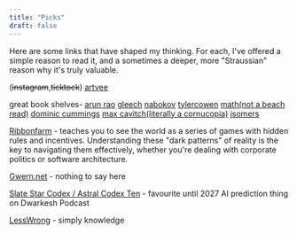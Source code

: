 ```yaml
---
title: "Picks"
draft: false
---
```


Here are some links that have shaped my thinking. For each, I've offered a simple reason to read it, and a sometimes a deeper, more "Straussian" reason why it's truly valuable.

(~~instagram~~,~~ticktock~~) [artvee](https://artvee.com/)

great book shelves- [arun rao](https://raohacker.com/best-books-of-2024-loners-and-fellowships/)
[gleech](https://www.gleech.org/technicalities/)
[nabokov](http://wmjas.wikidot.com/nabokov-s-recommendations)
[tylercowen](https://marginalrevolution.com/marginalrevolution/2018/01/best-book-country.html)
[math(not a beach read)](https://www.cheenta.com/beautiful-books/)
[dominic cummings](https://dominiccummings.substack.com/p/reading-list?r=1g4uc&utm_campaign=post&utm_medium=web&triedRedirect=true)
[max cavitch(literally a cornucopia)](https://www.sas.upenn.edu/~cavitch/pdf-library/)
[jsomers](https://jsomers.net)

[Ribbonfarm](https://www.ribbonfarm.com/) - teaches you to see the world as a series of games with hidden rules and incentives. Understanding these "dark patterns" of reality is the key to navigating them effectively, whether you're dealing with corporate politics or software architecture.

[Gwern.net](https://gwern.net/) - nothing to say here

[Slate Star Codex / Astral Codex Ten](https://astralcodexten.substack.com/) - favourite until 2027 AI prediction thing on Dwarkesh Podcast

[LessWrong](https://www.lesswrong.com/) - simply knowledge
